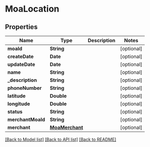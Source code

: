 # MoaLocation

## Properties
Name | Type | Description | Notes
------------ | ------------- | ------------- | -------------
**moaId** | **String** |  | [optional] 
**createDate** | **Date** |  | [optional] 
**updateDate** | **Date** |  | [optional] 
**name** | **String** |  | [optional] 
**_description** | **String** |  | [optional] 
**phoneNumber** | **String** |  | [optional] 
**latitude** | **Double** |  | [optional] 
**longitude** | **Double** |  | [optional] 
**status** | **String** |  | [optional] 
**merchantMoaId** | **String** |  | [optional] 
**merchant** | [**MoaMerchant**](MoaMerchant.md) |  | [optional] 

[[Back to Model list]](../README.md#documentation-for-models) [[Back to API list]](../README.md#documentation-for-api-endpoints) [[Back to README]](../README.md)


